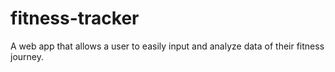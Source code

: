 # fitness-tracker
A web app that allows a user to easily input and analyze data of their fitness journey.
